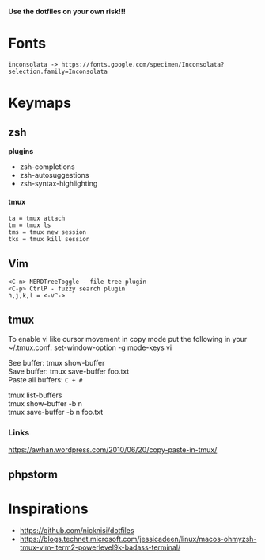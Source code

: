 __Use the dotfiles on your own risk!!!__

# Fonts
	inconsolata -> https://fonts.google.com/specimen/Inconsolata?selection.family=Inconsolata

# Keymaps

## zsh
__plugins__
- zsh-completions
- zsh-autosuggestions
- zsh-syntax-highlighting

#### tmux
	ta = tmux attach
	tm = tmux ls
	tms = tmux new session
	tks = tmux kill session

## Vim

	<C-n> NERDTreeToggle - file tree plugin
	<C-p> CtrlP - fuzzy search plugin
	h,j,k,l = <-v^->  

## tmux

To enable vi like cursor movement in copy mode put the following in your ~/.tmux.conf:
	set-window-option -g mode-keys vi
	
See buffer: tmux show-buffer\
Save buffer: tmux save-buffer foo.txt\
Paste all buffers: `C + #`

tmux list-buffers\
tmux show-buffer -b n\
tmux save-buffer -b n foo.txt

### Links
https://awhan.wordpress.com/2010/06/20/copy-paste-in-tmux/

## phpstorm


# Inspirations 
- https://github.com/nicknisi/dotfiles
- https://blogs.technet.microsoft.com/jessicadeen/linux/macos-ohmyzsh-tmux-vim-iterm2-powerlevel9k-badass-terminal/

